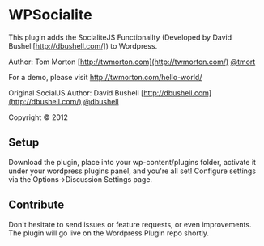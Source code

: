 # WPSocialite

This plugin adds the SocialiteJS Functionailty (Developed by David Bushell[http://dbushell.com/]) to Wordpress. 

Author: Tom Morton [http://twmorton.com](http://twmorton.com/) [@tmort](http://twitter.com/tmort/)

For a demo, please visit http://twmorton.com/hello-world/


Original SocialJS Author: David Bushell [http://dbushell.com](http://dbushell.com/) [@dbushell](http://twitter.com/dbushell/)

Copyright © 2012

## Setup

Download the plugin, place into your wp-content/plugins folder, activate it under your wordpress plugins panel, and you're all set! Configure settings via the Options->Discussion Settings page. 

## Contribute

Don't hesitate to send issues or feature requests, or even improvements. The plugin will go live on the Wordpress Plugin repo shortly. 